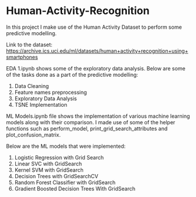 # Human-Activity-Recognition
 
In this project I make use of the Human Activity Dataset to perform some predictive modelling.

Link to the dataset:
https://archive.ics.uci.edu/ml/datasets/human+activity+recognition+using+smartphones

EDA 1.ipynb shows some of the exploratory data analysis. Below are some of the tasks done as a part of the predictive modelling:

1. Data Cleaning
2. Feature names preprocessing
3. Exploratory Data Analysis
4. TSNE Implementation

ML Models.ipynb file shows the implementation of various machine learning models along with their comparison. I made use of some of the helper functions such as perform_model, print_grid_search_attributes and plot_confusion_matrix.

Below are the ML models that were implemented:
1. Logistic Regression with Grid Search
2. Linear SVC with GridSearch
3. Kernel SVM with GridSearch
4. Decision Trees with GridSearchCV
5. Random Forest Classifier with GridSearch
6. Gradient Boosted Decision Trees With GridSearch


